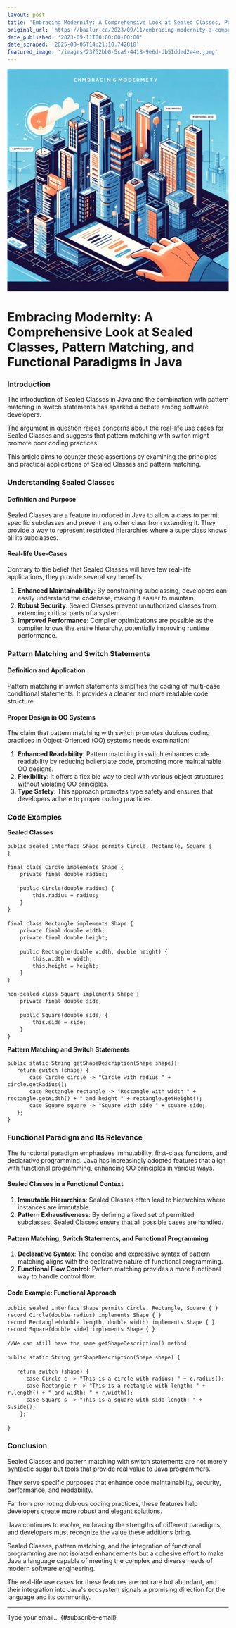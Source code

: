```yaml
---
layout: post
title: 'Embracing Modernity: A Comprehensive Look at Sealed Classes, Pattern Matching, and Functional Paradigms in Java'
original_url: 'https://bazlur.ca/2023/09/11/embracing-modernity-a-comprehensive-look-at-sealed-classes-pattern-matching-and-functional-paradigms-in-java/'
date_published: '2023-09-11T00:00:00+00:00'
date_scraped: '2025-08-05T14:21:10.742818'
featured_image: '/images/23752bb0-5ca9-4418-9e6d-db51dded2e4e.jpeg'
---
```


![](/images/23752bb0-5ca9-4418-9e6d-db51dded2e4e.jpeg)

Embracing Modernity: A Comprehensive Look at Sealed Classes, Pattern Matching, and Functional Paradigms in Java
===============================================================================================================

### **Introduction**

The introduction of Sealed Classes in Java and the combination with pattern matching in switch statements has sparked a debate among software developers.

The argument in question raises concerns about the real-life use cases for Sealed Classes and suggests that pattern matching with switch might promote poor coding practices.

This article aims to counter these assertions by examining the principles and practical applications of Sealed Classes and pattern matching.

### **Understanding Sealed Classes**

#### **Definition and Purpose**

Sealed Classes are a feature introduced in Java to allow a class to permit specific subclasses and prevent any other class from extending it. They provide a way to represent restricted hierarchies where a superclass knows all its subclasses.

#### **Real-life Use-Cases**

Contrary to the belief that Sealed Classes will have few real-life applications, they provide several key benefits:

1. **Enhanced Maintainability**: By constraining subclassing, developers can easily understand the codebase, making it easier to maintain.
2. **Robust Security**: Sealed Classes prevent unauthorized classes from extending critical parts of a system.
3. **Improved Performance**: Compiler optimizations are possible as the compiler knows the entire hierarchy, potentially improving runtime performance.

### **Pattern Matching and Switch Statements**

#### **Definition and Application**

Pattern matching in switch statements simplifies the coding of multi-case conditional statements. It provides a cleaner and more readable code structure.

#### **Proper Design in OO Systems**

The claim that pattern matching with switch promotes dubious coding practices in Object-Oriented (OO) systems needs examination:

1. **Enhanced Readability**: Pattern matching in switch enhances code readability by reducing boilerplate code, promoting more maintainable OO designs.
2. **Flexibility**: It offers a flexible way to deal with various object structures without violating OO principles.
3. **Type Safety**: This approach promotes type safety and ensures that developers adhere to proper coding practices.

### **Code Examples**

**Sealed Classes**

```
public sealed interface Shape permits Circle, Rectangle, Square {
}

final class Circle implements Shape {
    private final double radius;

    public Circle(double radius) {
        this.radius = radius;
    }
}

final class Rectangle implements Shape {
    private final double width;
    private final double height;

    public Rectangle(double width, double height) {
        this.width = width;
        this.height = height;
    }
}

non-sealed class Square implements Shape {
    private final double side;

    public Square(double side) {
        this.side = side;
    }
}
```

**Pattern Matching and Switch Statements**

```
public static String getShapeDescription(Shape shape){
   return switch (shape) {
       case Circle circle -> "Circle with radius " + circle.getRadius();
       case Rectangle rectangle -> "Rectangle with width " + rectangle.getWidth() + " and height " + rectangle.getHeight();
       case Square square -> "Square with side " + square.side;
   };
}
```

### **Functional Paradigm and Its Relevance**

The functional paradigm emphasizes immutability, first-class functions, and declarative programming. Java has increasingly adopted features that align with functional programming, enhancing OO principles in various ways.

#### **Sealed Classes in a Functional Context**

1. **Immutable Hierarchies**: Sealed Classes often lead to hierarchies where instances are immutable.
2. **Pattern Exhaustiveness**: By defining a fixed set of permitted subclasses, Sealed Classes ensure that all possible cases are handled.

#### **Pattern Matching, Switch Statements, and Functional Programming**

1. **Declarative Syntax**: The concise and expressive syntax of pattern matching aligns with the declarative nature of functional programming.
2. **Functional Flow Control**: Pattern matching provides a more functional way to handle control flow.

#### **Code Example: Functional Approach**

```
public sealed interface Shape permits Circle, Rectangle, Square { }
record Circle(double radius) implements Shape { }
record Rectangle(double length, double width) implements Shape { }
record Square(double side) implements Shape { }

//We can still have the same getShapeDescription() method

public static String getShapeDescription(Shape shape) {

   return switch (shape) {
      case Circle c -> "This is a circle with radius: " + c.radius();
      case Rectangle r -> "This is a rectangle with length: " + r.length() + " and width: " + r.width();
      case Square s -> "This is a square with side length: " + s.side();
    };

}
```

### **Conclusion**

Sealed Classes and pattern matching with switch statements are not merely syntactic sugar but tools that provide real value to Java programmers.

They serve specific purposes that enhance code maintainability, security, performance, and readability.

Far from promoting dubious coding practices, these features help developers create more robust and elegant solutions.

Java continues to evolve, embracing the strengths of different paradigms, and developers must recognize the value these additions bring.

Sealed Classes, pattern matching, and the integration of functional programming are not isolated enhancements but a cohesive effort to make Java a language capable of meeting the complex and diverse needs of modern software engineering.

The real-life use cases for these features are not rare but abundant, and their integration into Java's ecosystem signals a promising direction for the language and its community.  

*** ** * ** ***

Type your email... {#subscribe-email}
